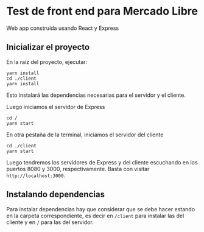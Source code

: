 # Test de front end para Mercado Libre

Web app construida usando React y Express

## Inicializar el proyecto

En la raíz del proyecto, ejecutar:

```
yarn install
cd ./client
yarn install
```

Esto instalará las dependencias necesarias para el servidor y el cliente.

Luego iniciamos el servidor de Express

```
cd /
yarn start
```

En otra pestaña de la terminal, iniciamos el servidor del cliente

```
cd ./client
yarn start
```

Luego tendremos los servidores de Express y del cliente escuchando en los puertos 8080 y 3000, respectivamente. Basta con visitar `http://localhost:3000`.

## Instalando dependencias

Para instalar dependencias hay que considerar que se debe hacer estando en la carpeta correspondiente, es decir en `/client` para instalar las del cliente y en `/` para las del servidor.
